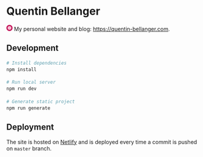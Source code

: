 # Quentin Bellanger

<img src="/static/icon.png" width="16"> My personal website and blog: https://quentin-bellanger.com.

## Development

```sh
# Install dependencies
npm install

# Run local server
npm run dev

# Generate static project
npm run generate
```

## Deployment

The site is hosted on [Netlify](https://netlify.com) and is deployed every time a commit is pushed on `master` branch.
